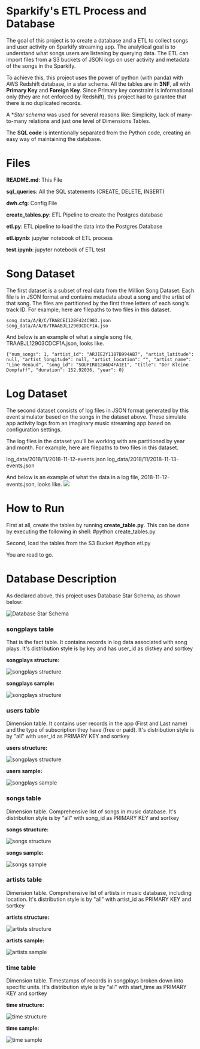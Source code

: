 # Sparkify's ETL Process and Database

The goal of this project is to create a database and a ETL to collect songs and user activity on Sparkify streaming app. The analytical goal is to understand what songs users are listening by querying data. The ETL can import files from a S3 buckets of JSON logs on user activity and metadata of the songs in the Sparkify.

To achieve this, this project uses the power of python (with panda) with AWS Redshift database, in a star schema. All the tables are in **3NF**, all with **Primary Key** and **Foreign Key**. Since Primary key constraint is informational only (they are not enforced by Redshift), this project had to garantee that there is no duplicated records.

A **Star schema* was used for several reasons like: Simplicity, lack of many-to-many relations and just one level of Dimensions Tables.

The **SQL code** is intentionally separated from the Python code, creating an easy way of maintaining the database.

# Files


**README.md**: This File

**sql_queries**: All the SQL statements (CREATE, DELETE, INSERT)

**dwh.cfg**: Config File

**create_tables.py**: ETL Pipeline to create the Postgres database

**etl.py**: ETL pipeline to load the data into the Postgres Database

**etl.ipynb**: jupyter notebook of ETL process

**test.ipynb**: jupyter notebook of ETL test

# Song Dataset
The first dataset is a subset of real data from the Million Song Dataset. Each file is in JSON format and contains metadata about a song and the artist of that song. The files are partitioned by the first three letters of each song's track ID. For example, here are filepaths to two files in this dataset.

	song_data/A/B/C/TRABCEI128F424C983.json
	song_data/A/A/B/TRAABJL12903CDCF1A.jso
 
And below is an example of what a single song file, TRAABJL12903CDCF1A.json, looks like.

	{"num_songs": 1, "artist_id": "ARJIE2Y1187B994AB7", "artist_latitude": null, "artist_longitude": null, "artist_location": "", "artist_name": "Line Renaud", "song_id": "SOUPIRU12A6D4FA1E1", "title": "Der Kleine Dompfaff", "duration": 152.92036, "year": 0}

# Log Dataset
The second dataset consists of log files in JSON format generated by this event simulator based on the songs in the dataset above. These simulate app activity logs from an imaginary music streaming app based on configuration settings.

The log files in the dataset you'll be working with are partitioned by year and month. For example, here are filepaths to two files in this dataset.

  log_data/2018/11/2018-11-12-events.json
  log_data/2018/11/2018-11-13-events.json

And below is an example of what the data in a log file, 2018-11-12-events.json, looks like.
![](images/log-data.png)


# How to Run

First at all, create the tables by running **create_table.py**. This can be done by executing the following in shell:
#python create_tables.py

Second, load the tables from the S3 Bucket
#python etl.py

You are read to go.

# Database Description
As declared above, this project uses Database Star Schema, as shown below:

![Database Star Schema](images/DB_star_schema.png)


### songplays table
That is the fact table. It contains records in log data associated with song plays.
It's distribution style is by key and has user_id  as distkey and sortkey

**songplays structure:**

![songplays structure](images/songplay_struct.GIF)

**songplays sample:**

![songplays structure](images/songplay_sample.GIF)

### users table
Dimension table. It contains user records in the app (First and Last name) and the type of subscription they have (free or paid).
It's distribution style is by "all" with user_id as PRIMARY KEY and sortkey

**users structure:**

![songplays structure](images/users_struct.GIF)

**users sample:**

![songplays sample](images/users_sample.GIF)

### songs table
Dimension table. Comprehensive list of songs in music database.
It's distribution style is by "all" with song_id as PRIMARY KEY and sortkey

**songs structure:**

![songs structure](images/songs_struct.GIF)

**songs sample:**

![songs sample](images/songs_sample.GIF)

### artists table
Dimension table. Comprehensive list of artists in music database, including location.
It's distribution style is by "all" with artist_id as PRIMARY KEY and sortkey

**artists structure:**

![artists structure](images/artists_struct.GIF)

**artists sample:**

![artists sample](images/artists_sample.GIF)


### time table
Dimension table. Timestamps of records in songplays broken down into specific units.
It's distribution style is by "all" with start_time as PRIMARY KEY and sortkey

**time structure:**

![time structure](images/time_struct.GIF)

**time sample:**

![time sample](images/time_sample.GIF)


